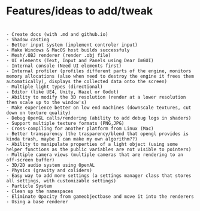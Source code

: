 # Features/ideas to add/tweak
#
    - Create docs (with .md and github.io)
    - Shadow casting
    - Better input system (implement controler input)
    - Make Windows & MacOS host builds successfuly
    - Mesh/.OBJ renderer (render .obj file)
    - UI elements (Text, Input and Panels using Dear ImGUI)
    - Internal console (Need UI elements first)
    - Internal profiler (profiles different parts of the engine, monitors memory allocations (also when need to destroy the engine it frees them automatically), displays the collected data onto the screen)
    - Multiple light types (directional)
    - Editor (like UE4, Unity, Hazel or Godot)
    - Ability to modify the 3D resolution (render at a lower resolution then scale up to the window's)
    - Make experience better on low end machines (downscale textures, cut down on texture quality)
    - Debug OpenGL calls/rendering (ability to add debug logs in shaders)
    - Support multiple texture formats (PNG,JPG)
    - Cross-compiling for another platform from Linux (Mac)
    - Better transparency (the trasparency/blend that opengl provides is kinda trash, maybe I can make my own algorithm??)
    - Ability to manipulate properties of a light object (using some helper functions as the public variables are not visible to pointers)
    - Multiple camera views (multiple cameras that are rendering to an off-screen buffer)
    - 3D/2D audio system using OpenAL
    - Physics (gravity and coliders)
    - Easy way to add more settings (a settings manager class that stores all settings, with customizable settings)
    - Particle System
    - Clean up the namespaces
    - Eliminate Opacity from gameobjectbase and move it into the renderers
    - Using a base renderer